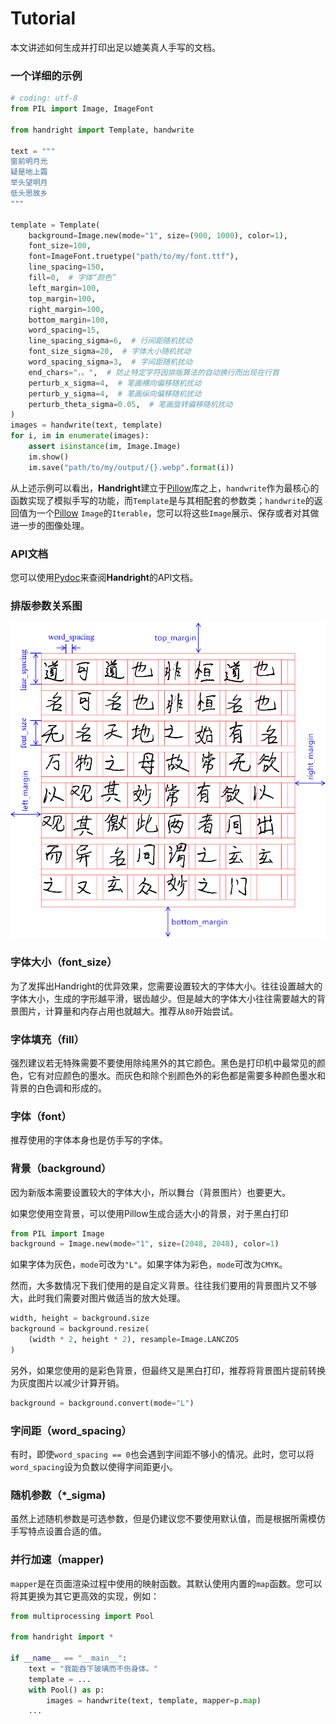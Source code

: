 # Tutorial
本文讲述如何生成并打印出足以媲美真人手写的文档。

### 一个详细的示例
```python
# coding: utf-8
from PIL import Image, ImageFont

from handright import Template, handwrite

text = """
窗前明月光
疑是地上霜
举头望明月
低头思故乡
"""

template = Template(
    background=Image.new(mode="1", size=(900, 1000), color=1),
    font_size=100,
    font=ImageFont.truetype("path/to/my/font.ttf"),
    line_spacing=150,
    fill=0,  # 字体“颜色”
    left_margin=100,
    top_margin=100,
    right_margin=100,
    bottom_margin=100,
    word_spacing=15,
    line_spacing_sigma=6,  # 行间距随机扰动
    font_size_sigma=20,  # 字体大小随机扰动
    word_spacing_sigma=3,  # 字间距随机扰动
    end_chars="，。",  # 防止特定字符因排版算法的自动换行而出现在行首
    perturb_x_sigma=4,  # 笔画横向偏移随机扰动
    perturb_y_sigma=4,  # 笔画纵向偏移随机扰动
    perturb_theta_sigma=0.05,  # 笔画旋转偏移随机扰动
)
images = handwrite(text, template)
for i, im in enumerate(images):
    assert isinstance(im, Image.Image)
    im.show()
    im.save("path/to/my/output/{}.webp".format(i))
```
从上述示例可以看出，**Handright**建立于[Pillow](https://github.com/python-pillow/Pillow)库之上，`handwrite`作为最核心的函数实现了模拟手写的功能，而`Template`是与其相配套的参数类；`handwrite`的返回值为一个[Pillow](https://github.com/python-pillow/Pillow) `Image`的`Iterable`，您可以将这些`Image`展示、保存或者对其做进一步的图像处理。


### API文档
您可以使用[Pydoc](https://docs.python.org/3/library/pydoc.html)来查阅**Handright**的API文档。

### 排版参数关系图
![](images/params_visualizing.png)

### 字体大小（font_size）
为了发挥出Handright的优异效果，您需要设置较大的字体大小。往往设置越大的字体大小，生成的字形越平滑，锯齿越少。但是越大的字体大小往往需要越大的背景图片，计算量和内存占用也就越大。推荐从`80`开始尝试。

### 字体填充（fill）
强烈建议若无特殊需要不要使用除纯黑外的其它颜色。黑色是打印机中最常见的颜色，它有对应颜色的墨水。而灰色和除个别颜色外的彩色都是需要多种颜色墨水和背景的白色调和形成的。

### 字体（font）
推荐使用的字体本身也是仿手写的字体。

### 背景（background）
因为新版本需要设置较大的字体大小，所以舞台（背景图片）也要更大。

如果您使用空背景，可以使用Pillow生成合适大小的背景，对于黑白打印
```python
from PIL import Image
background = Image.new(mode="1", size=(2048, 2048), color=1)
```
如果字体为灰色，`mode`可改为`"L"`。如果字体为彩色，`mode`可改为`CMYK`。

然而，大多数情况下我们使用的是自定义背景。往往我们要用的背景图片又不够大，此时我们需要对图片做适当的放大处理。
```python
width, height = background.size
background = background.resize(
    (width * 2, height * 2), resample=Image.LANCZOS
)
```
另外，如果您使用的是彩色背景，但最终又是黑白打印，推荐将背景图片提前转换为灰度图片以减少计算开销。
```python
background = background.convert(mode="L")
```

### 字间距（word_spacing）
有时，即使`word_spacing == 0`也会遇到字间距不够小的情况。此时，您可以将`word_spacing`设为负数以使得字间距更小。

### 随机参数（*_sigma)
虽然上述随机参数是可选参数，但是仍建议您不要使用默认值，而是根据所需模仿手写特点设置合适的值。

### 并行加速（mapper)
`mapper`是在页面渲染过程中使用的映射函数。其默认使用内置的`map`函数。您可以将其更换为其它更高效的实现，例如：
```python
from multiprocessing import Pool

from handright import *

if __name__ == "__main__":
    text = "我能吞下玻璃而不伤身体。"
    template = ...
    with Pool() as p:
        images = handwrite(text, template, mapper=p.map)
    ...

```

